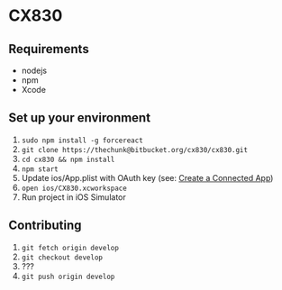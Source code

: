 # CX830
## Requirements

* nodejs
* npm
* Xcode

## Set up your environment

1. `sudo npm install -g forcereact`
2. `git clone https://thechunk@bitbucket.org/cx830/cx830.git`
3. `cd cx830 && npm install`
4. `npm start`
5. Update ios/App.plist with OAuth key (see: [Create a Connected App](https://developer.salesforce.com/docs/atlas.en-us.mobile_sdk.meta/mobile_sdk/connected_apps_howto.htm))
6. `open ios/CX830.xcworkspace`
7. Run project in iOS Simulator

## Contributing

1. `git fetch origin develop`
2. `git checkout develop`
3. ???
4. `git push origin develop`
